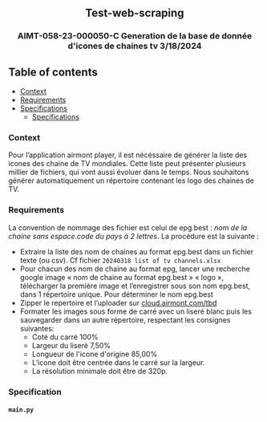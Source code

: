 
<h2 align="center">Test-web-scraping</h3>
<h3 align="center">AIMT-058-23-000050-C Generation de la base de donnée d'icones de chaines tv 3/18/2024</h3>

## Table of contents
* [Context](#Context)
* [Requirements](#Context)
* [Specifications](#Specifications)
  * [Specifications](#Specifications)

### Context

Pour l’application airmont player, il est nécéssaire de générer la liste des icones des chaine de TV mondiales.
Cette liste peut présenter plusieurs millier de fichiers, qui vont aussi évoluer dans le temps.
Nous souhaitons générer automatiquement un répertoire contenant les logo des chaines de TV.

### Requirements


La convention de nommage des fichier est celui de epg.best : *nom de la chaine sans espace*.*code du pays à 2 lettres*.
La procédure est la suivante :

* Extraire la liste des nom de chaines au format epg.best dans un fichier texte (ou csv). Cf fichier `20240318 list of tv
channels.xlsx`
* Pour chacun des nom de chaine au format epg, lancer une recherche google image « nom de chaine au format
epg.best » « logo », télécharger la première image et l’enregistrer sous son nom epg.best, dans 1 répertoire unique.
Pour déterminer le nom epg.best
* Zipper le repertoire et l’uploader sur [cloud.airmont.com/tbd](https://cloud.airmont.com/tbd)
* Formater les images sous forme de carré avec un liseré blanc puis les sauvegarder dans un autre répertoire, respectant les consignes suivantes:
  * Coté du carré 100%
  * Largeur du liseré 7,50%
  * Longueur de l'icone d'origine 85,00%
  * L’icone doit être centrée dans le carré sur la largeur.
  * La résolution minimale doit être de 320p.

### Specification

#### `main.py`
